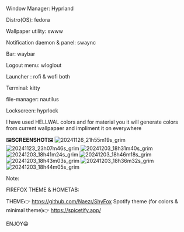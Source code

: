 Window Manager: Hyprland

Distro(OS): fedora

Wallpaper utility: swww

Notification daemon & panel: swaync

Bar: waybar

Logout menu: wloglout

Launcher : rofi & wofi both

Terminal: kitty

file-manager: nautilus

Lockscreen: hyprlock

I have used HELLWAL colors and for material you it will generate colors from current wallpapaer and impliment it on everywhere

🖼️𝐒𝐂𝐑𝐄𝐄𝐍𝐒𝐇𝐎𝐓🖼️
![20241126_21h55m19s_grim](https://github.com/user-attachments/assets/21469574-2a9c-408c-ad43-a2772d357146)
![20241123_23h07m46s_grim](https://github.com/user-attachments/assets/d95d5b53-0013-4f98-b4ba-d7afc03dd4a4)
![20241203_18h31m40s_grim](https://github.com/user-attachments/assets/8f9a3a88-d8ab-409c-ae05-b187081735f9)
![20241203_18h41m24s_grim](https://github.com/user-attachments/assets/3a103c45-d7e0-4989-ae02-e8ba5378c042)
![20241203_18h46m18s_grim](https://github.com/user-attachments/assets/8a68b37b-86d3-40fe-836c-b1c75ec398ae)
![20241203_18h43m03s_grim](https://github.com/user-attachments/assets/937e5a44-a1af-4aa8-b892-942198ef3424)
![20241203_18h36m32s_grim](https://github.com/user-attachments/assets/6b026e6b-a9e6-418b-bfe6-af6f53ce5753)
![20241203_18h44m05s_grim](https://github.com/user-attachments/assets/7150969d-dc3d-4172-9f26-a332306ff44e)

Note: 

FIREFOX THEME & HOMETAB:

THEME👉
https://github.com/Naezr/ShyFox
Spotify theme (for colors & minimal theme)👉
https://spicetify.app/

ENJOY😁
